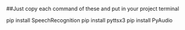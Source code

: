 ##Just copy each command of these and put in your project terminal
 
pip install SpeechRecognition
pip install pyttsx3
pip install PyAudio

